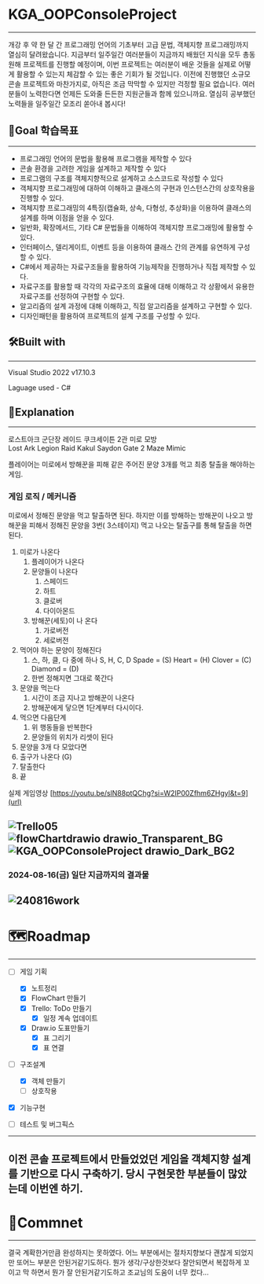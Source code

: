 # **KGA_OOPConsoleProject**

---
개강 후 약 한 달 간 프로그래밍 언어의 기초부터 고급 문법, 객체지향 프로그래밍까지 열심히 달려왔습니다. 
지금부터 일주일간 여러분들이 지금까지 배웠던 지식을 모두 총동원해 프로젝트를 진행할 예정이며, 
이번 프로젝트는 여러분이 배운 것들을 실제로 어떻게 활용할 수 있는지 체감할 수 있는 좋은 기회가 될 것입니다.
이전에 진행했던 소규모 콘솔 프로젝트와 마찬가지로, 아직은 조금 막막할 수 있지만 걱정할 필요 없습니다. 
여러분들이 노력한다면 언제든 도와줄 든든한 지원군들과 함께 있으니까요. 열심히 공부했던 노력들을 일주일간 모조리 쏟아내 봅시다!


## 🎯Goal 학습목표

---

- 프로그래밍 언어의 문법을 활용해 프로그램을 제작할 수 있다
- 콘솔 환경을 고려한 게임을 설계하고 제작할 수 있다
- 프로그램의 구조를 객체지향적으로 설계하고 소스코드로 작성할 수 있다
- 객체지향 프로그래밍에 대하여 이해하고 클래스의 구현과 인스턴스간의 상호작용을 진행할 수 있다.
- 객체지향 프로그래밍의 4특징(캡슐화, 상속, 다형성, 추상화)을 이용하여 클래스의 설계를 하며 이점을 얻을 수 있다.
- 일반화, 확장메서드, 기타 C# 문법들을 이해하여 객체지향 프로그래밍에 활용할 수 있다.
- 인터페이스, 델리게이트, 이벤트 등을 이용하여 클래스 간의 관계를 유연하게 구성할 수 있다.
- C#에서 제공하는 자료구조들을 활용하여 기능제작을 진행하거나 직접 제작할 수 있다.
- 자료구조를 활용할 때 각각의 자료구조의 효율에 대해 이해하고 각 상황에서 유용한 자료구조를 선정하여 구현할 수 있다.
- 알고리즘의 설계 과정에 대해 이해하고, 직접 알고리즘을 설계하고 구현할 수 있다.
- 디자인패턴을 활용하여 프로젝트의 설계 구조를 구성할 수 있다.

## 🛠️Built with

---

Visual Studio 2022 v17.10.3

Laguage used - C#

## 📄Explanation

---

로스트아크 군단장 레이드 쿠크세이튼 2관 미로 모방  
Lost Ark Legion Raid  Kakul Saydon Gate 2 Maze Mimic 

플레이어는 미로에서 방해꾼을 피해 같은 주어진 문양 3개를 먹고 최종 탈출을 해야하는 게임.

### 게임 로직 / 메커니즘

미로에서 정해진 문양을 먹고 탈출하면 된다. 하지만 이를 방해하는 방해꾼이 나오고 방해꾼을 피해서 정해진 문양을 3번( 3스테이지) 먹고 나오는 탈출구를 통해 탈출을 하면 된다.

1. 미로가 나온다
    1. 플레이어가 나온다
    2. 문양들이 나온다
        1. 스페이드 
        2. 하트
        3. 클로버
        4. 다이아몬드
    3. 방해꾼(세토)이 나 온다
        1. 가로버전
        2. 세로버전
2. 먹어야 하는 문양이 정해진다
    1. 스, 하, 클, 다 중에 하나
    S,   H,   C,  D
    Spade = (S)
    Heart = (H)
    Clover = (C)
    Diamond = (D)
    2. 한번 정해지면 그대로 쭉간다
3. 문양을 먹는다
    1. 시간이 조금 지나고 방해꾼이 나온다
    2. 방해꾼에게 닿으면 1단계부터 다시이다.
4. 먹으면 다음단계
    1. 위 행동들을 반복한다
    2. 문양들의 위치가 리셋이 된다
5. 문양을 3개 다 모았다면  
6. 출구가 나온다
(G)
7. 탈출한다
8. 끝

실제 게임영상
[https://youtu.be/slN88ptQChg?si=W2IP00Zfhm6ZHgyl&t=9](url)

![Trello05](https://github.com/user-attachments/assets/080f09b3-5b82-44d8-8d15-4e7c1d185cd5)
![flowChartdrawio drawio_Transparent_BG](https://github.com/user-attachments/assets/b13730f0-7881-467b-aa30-126342501525)
![KGA_OOPConsoleProject drawio_Dark_BG2](https://github.com/user-attachments/assets/7805a6e4-c643-4c95-a14b-a111ff9a274c)
---
### 2024-08-16(금) 일단 지금까지의 결과물
![240816work](https://github.com/user-attachments/assets/4f2a944e-7a96-4917-8657-0c12c74ed8e8)
---

# 🗺️Roadmap

---

- [ ]  게임 기획
    - [x]  노트정리
    - [x]  FlowChart 만들기
    - [x]  Trello: ToDo 만들기
        - [x]  일정 계속 업데이트
    - [x]  Draw.io 도표만들기
        - [x]  표 그리기
        - [x]  표 연결
- [ ]  구조설계
    - [x]  객체 만들기
    - [ ]  상호작용
- [x]  기능구현
- [ ]  테스트 및 버그픽스


---
이전 콘솔 프로젝트에서 만들었었던 게임을 객체지향 설계를 기반으로 다시 구축하기.
당시 구현못한 부분들이 많았는데 이번엔 하기.
---

# 💭Commnet
---
결국 계확한거만큼 완성하지는 못하였다. 어느 부분에서는 절차지향보다 괜찮게 되었지만 또어느 부분은 안된거같기도하다.
뭔가 생각/구상한것보다 잘안되면서 복잡하게 꼬이고 막 하면서 뭔가 잘 안된거같기도하고 조교님의 도움이 너무 컸다...


